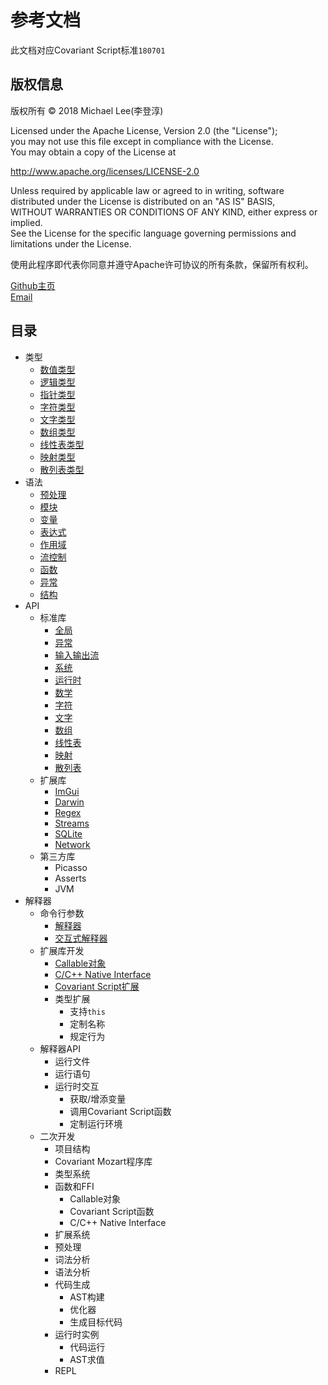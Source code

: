 # 参考文档
此文档对应Covariant Script标准`180701`
## 版权信息

版权所有 © 2018 Michael Lee(李登淳)  

Licensed under the Apache License, Version 2.0 (the "License");  
you may not use this file except in compliance with the License.  
You may obtain a copy of the License at  
  
http://www.apache.org/licenses/LICENSE-2.0  
  
Unless required by applicable law or agreed to in writing, software  
distributed under the License is distributed on an "AS IS" BASIS,  
WITHOUT WARRANTIES OR CONDITIONS OF ANY KIND, either express or implied.  
See the License for the specific language governing permissions and  
limitations under the License.  
  
使用此程序即代表你同意并遵守Apache许可协议的所有条款，保留所有权利。  

[Github主页](https://github.com/covscript)  
[Email](mailto:mikecovlee@163.com)

## 目录 ##
+ 类型
    + [数值类型](http://covscript.org/docs/180701/types/number)
    + [逻辑类型](http://covscript.org/docs/180701/types/boolean)
    + [指针类型](http://covscript.org/docs/180701/types/pointer)
    + [字符类型](http://covscript.org/docs/180701/types/char)
    + [文字类型](http://covscript.org/docs/180701/types/string)
    + [数组类型](http://covscript.org/docs/180701/types/array)
    + [线性表类型](http://covscript.org/docs/180701/types/list)
    + [映射类型](http://covscript.org/docs/180701/types/pair)
    + [散列表类型](http://covscript.org/docs/180701/types/hash_map)
+ 语法
    + [预处理](http://covscript.org/docs/180701/syntax/preprocessor)
    + [模块](http://covscript.org/docs/180701/syntax/modules)
    + [变量](http://covscript.org/docs/180701/syntax/variables)
    + [表达式](http://covscript.org/docs/180701/syntax/expression)
    + [作用域](http://covscript.org/docs/180701/syntax/domains)
    + [流控制](http://covscript.org/docs/180701/syntax/statements)
    + [函数](http://covscript.org/docs/180701/syntax/function)
    + [异常](http://covscript.org/docs/180701/syntax/exceptions)
    + [结构](http://covscript.org/docs/180701/syntax/structure)
+ API
    + 标准库
        + [全局](http://covscript.org/docs/180701/api/std/global)
        + [异常](http://covscript.org/docs/180701/api/std/exception)
        + [输入输出流](http://covscript.org/docs/180701/api/std/iostream)
        + [系统](http://covscript.org/docs/180701/api/std/system)
        + [运行时](http://covscript.org/docs/180701/api/std/runtime)
        + [数学](http://covscript.org/docs/180701/api/std/math)
        + [字符](http://covscript.org/docs/180701/api/std/char)
        + [文字](http://covscript.org/docs/180701/api/std/string)
        + [数组](http://covscript.org/docs/180701/api/std/array)
        + [线性表](http://covscript.org/docs/180701/api/std/list)
        + [映射](http://covscript.org/docs/180701/api/std/pair)
        + [散列表](http://covscript.org/docs/180701/api/std/hash_map)
    + 扩展库
        + [ImGui](http://covscript.org/docs/180701/api/ext/imgui)
        + [Darwin](http://covscript.org/docs/180701/api/ext/darwin)
        + [Regex](http://covscript.org/docs/180701/api/ext/regex)
        + [Streams](http://covscript.org/docs/180701/api/ext/streams)
        + [SQLite](http://covscript.org/docs/180701/api/ext/sqlite)
        + [Network](http://covscript.org/docs/180701/api/ext/network)
    + 第三方库
        + Picasso
        + Asserts
        + JVM
+ 解释器
    + 命令行参数
        + [解释器](http://covscript.org/docs/180701/program/cmd_args/cs)
        + [交互式解释器](http://covscript.org/docs/180701/program/cmd_args/cs_repl)
    + 扩展库开发
        + [Callable对象](http://covscript.org/docs/180701/program/ext_dev/callable)
        + [C/C++ Native Interface](http://covscript.org/docs/180701/program/ext_dev/cni)
        + [Covariant Script扩展](http://covscript.org/docs/180701/program/ext_dev/extension)
        + 类型扩展
            + 支持`this`
            + 定制名称
            + 规定行为 
    + 解释器API
        + 运行文件
        + 运行语句
        + 运行时交互
            + 获取/增添变量
            + 调用Covariant Script函数
            + 定制运行环境
    + 二次开发
        + 项目结构
        + Covariant Mozart程序库
        + 类型系统
        + 函数和FFI
            + Callable对象
            + Covariant Script函数
            + C/C++ Native Interface
        + 扩展系统
        + 预处理
        + 词法分析
        + 语法分析
        + 代码生成
            + AST构建
            + 优化器
            + 生成目标代码
        + 运行时实例
            + 代码运行
            + AST求值
        + REPL